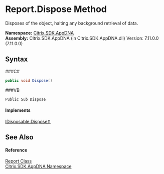 # Report.Dispose Method 
 

Disposes of the object, halting any background retrieval of data.

**Namespace:**&nbsp;<a href="N_Citrix_SDK_AppDNA">Citrix.SDK.AppDNA</a><br />**Assembly:**&nbsp;Citrix.SDK.AppDNA (in Citrix.SDK.AppDNA.dll) Version: 7.11.0.0 (7.11.0.0)

## Syntax

###C#
```csharp
public void Dispose()
```

###VB
```vbnet
Public Sub Dispose
```


#### Implements
<a href="http://msdn2.microsoft.com/en-us/library/es4s3w1d" target="_blank">IDisposable.Dispose()</a><br />

## See Also


#### Reference
<a href="T_Citrix_SDK_AppDNA_Report">Report Class</a><br /><a href="N_Citrix_SDK_AppDNA">Citrix.SDK.AppDNA Namespace</a><br />